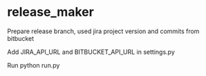 # release_maker
Prepare release branch, used jira project version and commits from bitbucket

Add JIRA_API_URL and BITBUCKET_API_URL in settings.py

Run
python run.py
